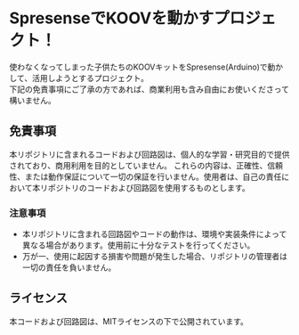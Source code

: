 # SpresenseでKOOVを動かすプロジェクト！

使わなくなってしまった子供たちのKOOVキットをSpresense(Arduino)で動かして、活用しようとするプロジェクト。<br>
下記の免責事項にご了承の方であれば、商業利用も含み自由にお使いくださって構いません。


## 免責事項

本リポジトリに含まれるコードおよび回路図は、個人的な学習・研究目的で提供されており、商用利用を目的としていません。
これらの内容は、正確性、信頼性、または動作保証について一切の保証を行いません。使用者は、自己の責任において本リポジトリのコードおよび回路図を使用するものとします。

### 注意事項

- 本リポジトリに含まれる回路図やコードの動作は、環境や実装条件によって異なる場合があります。使用前に十分なテストを行ってください。
- 万が一、使用に起因する損害や問題が発生した場合、リポジトリの管理者は一切の責任を負いません。

## ライセンス

本コードおよび回路図は、MITライセンスの下で公開されています。
